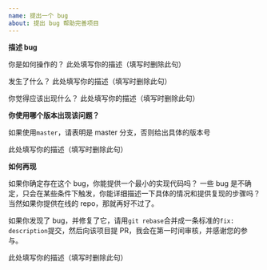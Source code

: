```yaml
---
name: 提出一个 bug
about: 提出 bug 帮助完善项目
---
```


**描述 bug**

你是如何操作的？
此处填写你的描述（填写时删除此句）

发生了什么？
此处填写你的描述（填写时删除此句）

你觉得应该出现什么？
此处填写你的描述（填写时删除此句）

**你使用哪个版本出现该问题？**

如果使用`master`，请表明是 master 分支，否则给出具体的版本号

此处填写你的描述（填写时删除此句）

**如何再现**

如果你确定存在这个 bug，你能提供一个最小的实现代码吗？
一些 bug 是不确定，只会在某些条件下触发，你能详细描述一下具体的情况和提供复现的步骤吗？
当然如果你提供在线的 repo，那就再好不过了。

如果你发现了 bug，并修复了它，请用`git rebase`合并成一条标准的`fix: description`提交，然后向该项目提 PR，我会在第一时间审核，并感谢您的参与。

此处填写你的描述（填写时删除此句）